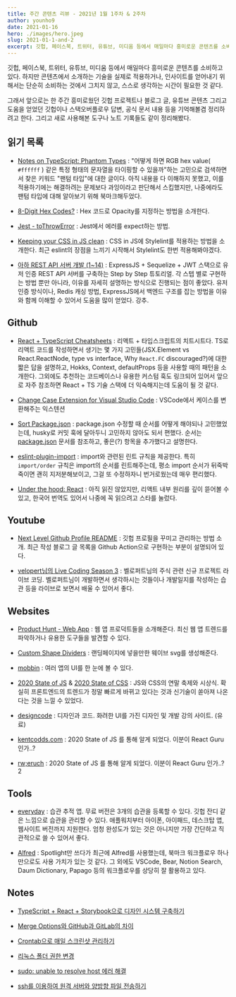 ```yaml
---
title: 주간 콘텐츠 리뷰 - 2021년 1월 1주차 & 2주차
author: younho9
date: 2021-01-16
hero: ./images/hero.jpeg
slug: 2021-01-1-and-2
excerpt: 깃헙, 페이스북, 트위터, 유튜브, 미디움 등에서 매일마다 흥미로운 콘텐츠를 소비하고 있다. 하지만 콘텐츠에서 소개하는 기술을 실제로 적용하거나, 인사이트를 얻어내기 위해서는 단순히 소비하는 것에서 그치지 않고, 스스로 생각하는 시간이 필요한 것 같다.
---
```


깃헙, 페이스북, 트위터, 유튜브, 미디움 등에서 매일마다 흥미로운 콘텐츠를 소비하고 있다. 하지만 콘텐츠에서 소개하는 기술을 실제로 적용하거나, 인사이트를 얻어내기 위해서는 단순히 소비하는 것에서 그치지 않고, 스스로 생각하는 시간이 필요한 것 같다.

그래서 앞으로는 한 주간 흥미로웠던 깃헙 프로젝트나 블로그 글, 유튜브 콘텐츠 그리고 도움을 얻었던 깃헙이나 스택오버플로우 답변, 공식 문서 내용 등을 기억해볼겸 정리하려고 한다. 그리고 새로 사용해본 도구나 노트 기록들도 같이 정리해봤다.

## 읽기 목록

- [Notes on TypeScript: Phantom Types](https://dev.to/busypeoples/notes-on-typescript-phantom-types-kg9) : "어떻게 하면 RGB hex value( `#ffffff` ) 같은 특정 형태의 문자열을 타이핑할 수 있을까"하는 고민으로 검색하면서 찾은 키워드 "팬텀 타입"에 대한 글이다. 아직 내용을 다 이해하지 못했고, 이를 적용하기에는 해결하려는 문제보다 과잉이라고 판단해서 스킵했지만, 나중에라도 팬텀 타입에 대해 알아보기 위해 북마크해두었다.

- [8-Digit Hex Codes?](https://css-tricks.com/8-digit-hex-codes/) : Hex 코드로 Opacity를 지정하는 방법을 소개한다.

- [Jest - toThrowError](https://jestjs.io/docs/en/expect#tothrowerror) : Jest에서 에러를 expect하는 방법.

- [Keeping your CSS in JS clean](https://medium.com/swlh/keeping-your-css-in-js-clean-with-stylelint-8822c8c1543a) : CSS in JS에 Stylelint를 적용하는 방법을 소개한다. 최근 eslint의 장점을 느끼기 시작해서 Stylelint도 한번 적용해봐야겠다.

- [아하 REST API 서버 개발 (1~14)](https://medium.com/aha-official/%EC%95%84%ED%95%98-rest-api-%EC%84%9C%EB%B2%84-%EA%B0%9C%EB%B0%9C-1-90b5da9e6593) : ExpressJS + Sequelize + JWT 스택으로 유저 인증 REST API 서버를 구축하는 Step by Step 튜토리얼. 각 스텝 별로 구현하는 방법 뿐만 아니라, 이유를 자세히 설명하는 방식으로 진행되는 점이 좋았다. 유저 인증 방식이나, Redis 캐싱 방법, ExpressJS에서 백엔드 구조를 잡는 방법을 이유와 함께 이해할 수 있어서 도움을 많이 얻었다. 강추.

## Github

- [React + TypeScript Cheatsheets](https://github.com/typescript-cheatsheets/react) : 리액트 + 타입스크립트의 치트시트다. TS로 리액트 코드를 작성하면서 생기는 몇 가지 고민들(JSX.Element vs React.ReactNode, type vs interface, Why `React.FC` discouraged?)에 대한 짧은 답을 설명하고, Hokks, Context, defaultProps 등을 사용할 때의 패턴을 소개한다. 그외에도 추천하는 코드베이스나 유용한 커스텀 훅도 링크되어 있어서 앞으로 자주 참조하면 React + TS 기술 스택에 더 익숙해지는데 도움이 될 것 같다.

- [Change Case Extension for Visual Studio Code](https://github.com/wmaurer/vscode-change-case) : VSCode에서 케이스를 변환해주는 익스텐션

- [Sort Package.json](https://github.com/keithamus/sort-package-json) : package.json 수정할 때 순서를 어떻게 해야되나 고민했었는데, husky로 커밋 훅에 달아두니 고민하지 않아도 되서 편했다. 순서는 [package.json](https://docs.npmjs.com/cli/v6/configuring-npm/package-json) 문서를 참조하고, 좋은(?) 항목을 추가했다고 설명한다.

- [eslint-plugin-import](https://github.com/benmosher/eslint-plugin-import) : import와 관련된 린트 규칙을 제공한다. 특히 `import/order` 규칙은 import의 순서를 린트해주는데, 평소 import 순서가 뒤죽박죽이면 괜히 지저분해보이고, 그걸 또 수정하자니 번거로웠는데 매우 편리했다.

- [Under the hood: React](https://github.com/Bogdan-Lyashenko/Under-the-hood-ReactJS) : 아직 읽진 않았지만, 리액트 내부 원리를 깊이 뜯어볼 수 있고, 한국어 번역도 있어서 나중에 꼭 읽으려고 스타를 눌렀다.

## Youtube

- [Next Level Github Profile README](https://www.youtube.com/watch?v=ECuqb5Tv9qI&t=630s) : 깃헙 프로필을 꾸미고 관리하는 방법 소개. 최근 작성 블로그 글 목록을 Github Action으로 구현하는 부분이 설명되어 있다.

- [velopert님의 Live Coding Season 3](https://www.youtube.com/playlist?list=PL9FpF_z-xR_EADAJcF3xrFftyD41mg1ak) : 벨로퍼트님의 주식 관련 신규 프로젝트 라이브 코딩. 벨로퍼트님이 개발하면서 생각하시는 것들이나 개발일지를 작성하는 습관 등을 라이브로 보면서 배울 수 있어서 좋다.

## Websites

- [Product Hunt - Web App](https://www.producthunt.com/topics/web-app) : 웹 앱 프로덕트들을 소개해준다. 최신 웹 앱 트렌드를 파악하거나 유용한 도구들을 발견할 수 있다.

- [Custom Shape Dividers](https://www.shapedivider.app/) : 랜딩페이지에 넣을만한 웨이브 svg를 생성해준다.

- [mobbin](https://mobbin.design/) : 여러 앱의 UI를 한 눈에 볼 수 있다.

- [2020 State of JS](https://2020.stateofjs.com/ko-KR/) & [2020 State of CSS](https://2020.stateofcss.com/en-US/report/) : JS와 CSS의 연말 축제와 시상식. 확실히 프론트엔드의 트렌드가 정말 빠르게 바뀌고 있다는 것과 신기술이 쏟아져 나온다는 것을 느낄 수 있었다.

- [designcode](https://designcode.io/) : 디자인과 코드. 화려한 UI를 가진 디자인 및 개발 강의 사이트. (유료)

- [kentcodds.com](https://kentcdodds.com/blog/) : 2020 State of JS 를 통해 알게 되었다. 이분이 React Guru 인가..?

- [rw;eruch](https://www.robinwieruch.de/) : 2020 State of JS 를 통해 알게 되었다. 이분이 React Guru 인가..? 2

## Tools

- [everyday](https://everyday.app/) : 습관 추적 앱. 무료 버전은 3개의 습관을 등록할 수 있다. 깃헙 잔디 같은 느낌으로 습관을 관리할 수 있다. 애플워치부터 아이폰, 아이패드, 데스크탑 앱, 웹사이트 버전까지 지원한다. 엄청 완성도가 있는 것은 아니지만 가장 간단하고 직관적으로 쓸 수 있어서 좋다.

- [Alfred](https://www.alfredapp.com/workflows/) : Spotlight만 쓰다가 최근에 Alfred를 사용했는데, 북마크 워크플로우 하나만으로도 사용 가치가 있는 것 같다. 그 외에도 VSCode, Bear, Notion Search, Daum Dictionary, Papago 등의 워크플로우를 상당히 잘 활용하고 있다.

## Notes

- [TypeScript + React + Storybook으로 디자인 시스템 구축하기](https://til.younho9.dev/log/2021/2021-01-01-210101)

- [Merge Options와 GitHub과 GitLab의 차이](https://til.younho9.dev/log/2021/2021-01-03-210103)

- [Crontab으로 매일 스크린샷 관리하기](https://til.younho9.dev/log/2021/2021-01-10-210110)

- [리눅스 폴더 권한 변경](https://til.younho9.dev/log/2021/2021-01-11-210111)

- [sudo: unable to resolve host 에러 해결](https://til.younho9.dev/log/2021/2021-01-13-210113)

- [ssh를 이용하여 원격 서버와 양방향 파일 전송하기](https://til.younho9.dev/log/2021/2021-01-15-210115)
